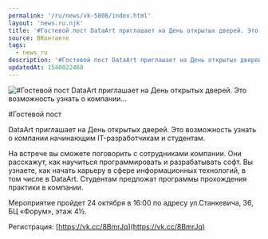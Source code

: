```yaml
---
permalink: '/ru/news/vk-5808/index.html'
layout: 'news.ru.njk'
title: '#Гостевой пост DataArt приглашает на День открытых дверей. Это возможность узнать о компании'
source: ВКонтакте
tags:
  - news_ru
description: '#Гостевой пост DataArt приглашает на День открытых дверей. Это возможность узнать о компании…'
updatedAt: 1540022460
---
```

![#Гостевой пост DataArt приглашает на День открытых дверей. Это возможность узнать о компании…](https://sun9-15.userapi.com/impf/c844520/v844520742/115f69/cxv2YyOuKCw.jpg?size=796x475&quality=96&proxy=1&sign=813d6fbb605828cdaf64b723252d56a6&c_uniq_tag=gaJ5FSoTfijcohXFCZihKj1PKNy38WwVL-NjTD00zds&type=album)

#Гостевой пост

DataArt приглашает на День открытых дверей. Это возможность узнать о компании начинающим IT-разработчикам и студентам.

На встрече вы сможете поговорить с сотрудниками компании. Они расскажут, как научиться программировать и разрабатывать софт. Вы узнаете, как начать карьеру в сфере информационных технологий, в том числе в DataArt. Студентам предложат программы прохождения практики в компании.

Мероприятие пройдет 24 октября в 16:00 по адресу ул.Станкевича, 36, БЦ «Форум», этаж 4½.

Регистрация: [https://vk.cc/8BmrJq](https://vk.cc/8BmrJq)
